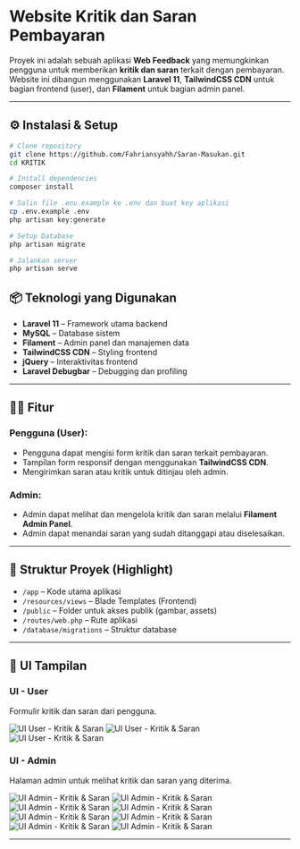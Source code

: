 # Website Kritik dan Saran Pembayaran

Proyek ini adalah sebuah aplikasi **Web Feedback** yang memungkinkan pengguna untuk memberikan **kritik dan saran** terkait dengan pembayaran. Website ini dibangun menggunakan **Laravel 11**, **TailwindCSS CDN** untuk bagian frontend (user), dan **Filament** untuk bagian admin panel.

---

## ⚙️ Instalasi & Setup

```bash
# Clone repository
git clone https://github.com/Fahriansyahh/Saran-Masukan.git
cd KRITIK

# Install dependencies
composer install

# Salin file .env.example ke .env dan buat key aplikasi
cp .env.example .env
php artisan key:generate

# Setup Database
php artisan migrate

# Jalankan server
php artisan serve
```

## 📦 Teknologi yang Digunakan

- **Laravel 11** – Framework utama backend
- **MySQL** – Database sistem
- **Filament** – Admin panel dan manajemen data
- **TailwindCSS CDN** – Styling frontend
- **jQuery** – Interaktivitas frontend
- **Laravel Debugbar** – Debugging dan profiling

---

## 🧑‍💻 Fitur

### Pengguna (User):
- Pengguna dapat mengisi form kritik dan saran terkait pembayaran.
- Tampilan form responsif dengan menggunakan **TailwindCSS CDN**.
- Mengirimkan saran atau kritik untuk ditinjau oleh admin.

### Admin:
- Admin dapat melihat dan mengelola kritik dan saran melalui **Filament Admin Panel**.
- Admin dapat menandai saran yang sudah ditanggapi atau diselesaikan.

---

## 📁 Struktur Proyek (Highlight)

- `/app` – Kode utama aplikasi
- `/resources/views` – Blade Templates (Frontend)
- `/public` – Folder untuk akses publik (gambar, assets)
- `/routes/web.php` – Rute aplikasi
- `/database/migrations` – Struktur database

---

## 📸 UI Tampilan

### UI - User
Formulir kritik dan saran dari pengguna.

![UI User - Kritik & Saran](public/images/form.png)
![UI User - Kritik & Saran](public/images/form1.png)
![UI User - Kritik & Saran](public/images/form2.png)

### UI - Admin
Halaman admin untuk melihat kritik dan saran yang diterima.

![UI Admin - Kritik & Saran](public/images/admin/kel1.png)
![UI Admin - Kritik & Saran](public/images/admin/kel2.png)
![UI Admin - Kritik & Saran](public/images/admin/kel3.png)
![UI Admin - Kritik & Saran](public/images/admin/kel4.png)
![UI Admin - Kritik & Saran](public/images/admin/kel5.png)
![UI Admin - Kritik & Saran](public/images/admin/kel6.png)
![UI Admin - Kritik & Saran](public/images/admin/kel7.png)
![UI Admin - Kritik & Saran](public/images/admin/kel8.png)

---

